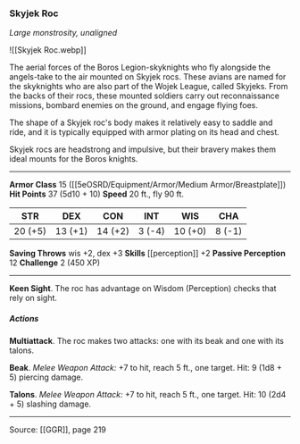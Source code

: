 ### Skyjek Roc
_Large monstrosity, unaligned_

![[Skyjek Roc.webp]]

The aerial forces of the Boros Legion-skyknights who fly alongside the angels-take to the air mounted on Skyjek rocs. These avians are named for the skyknights who are also part of the Wojek League, called Skyjeks. From the backs of their rocs, these mounted soldiers carry out reconnaissance missions, bombard enemies on the ground, and engage flying foes.

The shape of a Skyjek roc's body makes it relatively easy to saddle and ride, and it is typically equipped with armor plating on its head and chest.

Skyjek rocs are headstrong and impulsive, but their bravery makes them ideal mounts for the Boros knights.






---

**Armor Class** 15 ([[5eOSRD/Equipment/Armor/Medium Armor/Breastplate]])
**Hit Points** 37 (5d10 + 10)
**Speed** 20 ft., fly 90 ft.

| STR     | DEX     | CON     | INT     | WIS     | CHA     |
|---------|---------|---------|---------|---------|---------|
| 20 (+5) | 13 (+1) | 14 (+2) | 3 (-4) | 10 (+0) | 8 (-1) |

**Saving Throws** wis +2, dex +3
**Skills** [[perception]] +2
**Passive Perception** 12
**Challenge** 2 (450 XP)

---

**Keen Sight**. The roc has advantage on Wisdom (Perception) checks that rely on sight.

##### Actions
**Multiattack**. The roc makes two attacks: one with its beak and one with its talons.

**Beak**. _Melee Weapon Attack:_ +7 to hit, reach 5 ft., one target. Hit: 9 (1d8 + 5) piercing damage.

**Talons**. _Melee Weapon Attack:_ +7 to hit, reach 5 ft., one target. Hit: 10 (2d4 + 5) slashing damage.


---

Source: [[GGR]], page 219